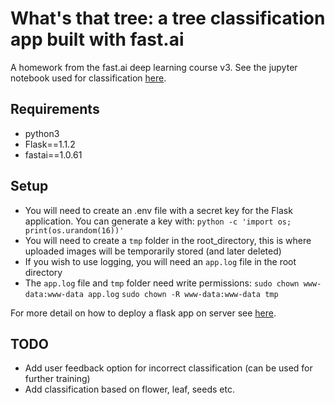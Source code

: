 # What's that tree: a tree classification app built with fast.ai

A homework from the fast.ai deep learning course v3.
See the jupyter notebook used for classification [here](https://github.com/suet-lee/fastai/blob/master/TreeClassifier.ipynb).

## Requirements
- python3
- Flask==1.1.2
- fastai==1.0.61

## Setup
- You will need to create an .env file with a secret key for the Flask application. You can generate a key with:
`python -c 'import os; print(os.urandom(16))'`
- You will need to create a `tmp` folder in the root_directory, this is where uploaded images will be temporarily stored (and later deleted)
- If you wish to use logging, you will need an `app.log` file in the root directory
- The `app.log` file and `tmp` folder need write permissions:
`sudo chown www-data:www-data app.log`
`sudo chown -R www-data:www-data tmp`

For more detail on how to deploy a flask app on server see [here]().

## TODO
- Add user feedback option for incorrect classification (can be used for further training)
- Add classification based on flower, leaf, seeds etc.
